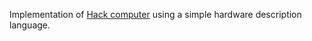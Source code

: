 Implementation of [Hack computer](https://en.wikipedia.org/wiki/Hack_computer) using a simple hardware description language.
